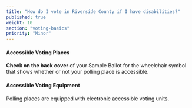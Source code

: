 ```yaml
---
title: "How do I vote in Riverside County if I have disabilities?"
published: true
weight: 10
section: "voting-basics"
priority: "Minor"
---
```


#### Accessible Voting Places    

**Check on the back cover** of your Sample Ballot for the wheelchair symbol that shows whether or not your polling place is accessible.  

#### Accessible Voting Equipment  

Polling places are equipped with electronic accessible voting units.  